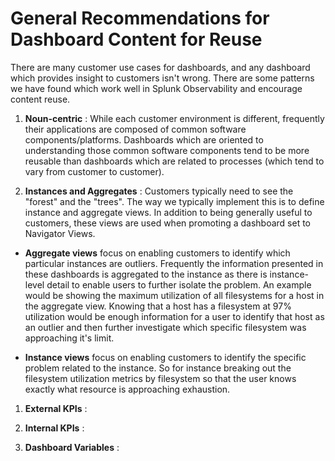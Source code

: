 # General Recommendations for Dashboard Content for Reuse

There are many customer use cases for dashboards, and any dashboard which provides
insight to customers isn't wrong. There are some patterns we have found which
work well in Splunk Observability and encourage content reuse.

1. **Noun-centric** : While each customer environment is different, frequently their
applications are composed of common software components/platforms. Dashboards
which are oriented to understanding those common software components tend to be
more reusable than dashboards which are related to processes (which tend to vary
from customer to customer).

1. **Instances and Aggregates** : Customers typically need to see the "forest" and
the "trees". The way we typically implement this is to define instance and
aggregate views. In addition to being generally useful to customers, these
views are used when promoting a dashboard set to Navigator Views.

  * **Aggregate views** focus on enabling customers to identify which particular
  instances are outliers. Frequently the information presented in these
  dashboards is aggregated to the instance as there is instance-level detail to
  enable users to further isolate the problem. An example would be showing the
  maximum utilization of all filesystems for a host in the aggregate view.
  Knowing that a host has a filesystem at 97% utilization would be enough
  information for a user to identify that host as an outlier and then further
  investigate which specific filesystem was approaching it's limit.

  * **Instance views** focus on enabling customers to identify the specific
  problem related to the instance. So for instance breaking out the filesystem
  utilization metrics by filesystem so that the user knows exactly what
  resource is approaching exhaustion.

1. **External KPIs** : 

1. **Internal KPIs** :

1. **Dashboard Variables** :
